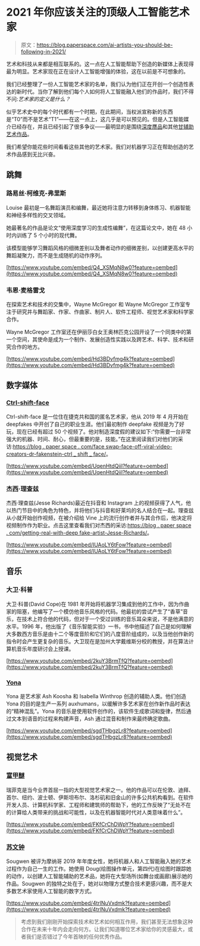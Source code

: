 # 2021 年你应该关注的顶级人工智能艺术家

> 原文：<https://blog.paperspace.com/ai-artists-you-should-be-following-in-2021/>

艺术和科技从来都是相互联系的。这一点在人工智能帮助下创造的新媒体上表现得最为明显。艺术家现在正在设计人工智能增强的体验，这在以前是不可想象的。

我们已经整理了一份人工智能艺术家的名单，我们认为他们正在开创一个创造性表达的新时代。当你了解到他们每个人如何将人工智能融入他们的作品时，我们不得不问:*艺术家的定义是什么？*

似乎艺术史中的每个时代都有一个时期，在此期间，当权派宣称新的东西是“T0”而不是艺术“T1”——在这一点上，这几乎是可以预见的。但是人工智能媒介已经存在，并且已经引起了很多争议——最明显的是围绕[深度赝品](https://www.forbes.com/sites/robtoews/2020/05/25/deepfakes-are-going-to-wreak-havoc-on-society-we-are-not-prepared)和其他[甘辅助艺术作品](https://www.technologyreview.com/2018/10/26/139292/a-controversial-artwork-created-by-ai-has-hauled-in-435000-at-auction/)。

我们希望你能花些时间看看这些其他的艺术家。我们对机器学习正在帮助创造的艺术作品感到无比兴奋。

## 跳舞

### 路易丝·柯维克-弗里斯

Louise 最初是一名舞蹈演员和编舞，最近她将注意力转移到身体练习、机器智能和神经多样性的交叉领域。

她最著名的作品是论文“使用深度学习的生成性编舞”，在这篇论文中，她在 48 小时内训练了 5 个小时的现代舞。

该模型能够学习舞蹈风格的细微差别以及舞者动作的细微差别，以创建更高水平的舞蹈凝聚力，而不是生成随机的动作序列。

[https://www.youtube.com/embed/Q4_XSMqN8w0?feature=oembed](https://www.youtube.com/embed/Q4_XSMqN8w0?feature=oembed)

### 韦恩·麦格雷戈

在探索艺术和技术的交集中，Wayne McGregor 和 Wayne McGregor 工作室专注于研究并与舞蹈家、作家、作曲家、制片人、软件工程师、视觉艺术家和科学家合作。

Wayne McGregor 工作室还在伊丽莎白女王奥林匹克公园开设了一个同类中的第一个空间，其使命是成为一个制作、发展创造性实践以及跨艺术、科学、技术和研究合作的地方。

[https://www.youtube.com/embed/Hd3BDvfmg4k?feature=oembed](https://www.youtube.com/embed/Hd3BDvfmg4k?feature=oembed)

## 数字媒体

### [Ctrl-shift-face](https://www.patreon.com/ctrl_shift_face)

Ctrl-shift-face 是一位住在捷克共和国的匿名艺术家，他从 2019 年 4 月开始在 deepfakes 中开创了自己的职业生涯。他们最初制作 deepfake 视频是为了好玩，现在已经有超过 50 个视频了。他对制造深度假的建议如下:“你需要一台非常强大的机器、时间、耐心，但最重要的是，技能。”在这里阅读我们对他们的采访:[https://blog . paper space . com/face swap-face-off-viral-video-creators-dr-fakenstein-ctrl _ shift _ face/](https://blog.paperspace.com/faceswap-face-off-viral-video-creators-dr-fakenstein-ctrl_shift_face/)。

[https://www.youtube.com/embed/UqenHtdQiiI?feature=oembed](https://www.youtube.com/embed/UqenHtdQiiI?feature=oembed)

### 杰西·理查兹

杰西·理查兹(Jesse Richards)最近在抖音和 Instagram 上的视频获得了人气，他以热门节目中的角色为特色，并将他们与抖音和好莱坞的名人结合在一起。理查兹从小就开始创作视频，在被介绍给 Vine 上的流行创作者并与其合作后，他决定将视频制作作为职业。点击这里查看我们对杰西的采访:[https://blog . paper space . com/getting-real-with-deep fake-artist-Jesse-Richards/](https://blog.paperspace.com/getting-real-with-deepfake-artist-jesse-richards/)。

[https://www.youtube.com/embed/IUAoLY6tFow?feature=oembed](https://www.youtube.com/embed/IUAoLY6tFow?feature=oembed)

## 音乐

### 大卫·科普

大卫·科普(David Cope)在 1981 年开始将机器学习集成到他的工作中，因为作曲家的阻塞，他编写了一个模仿他音乐风格的代码。他最初的尝试产生了“香草”音乐，在技术上符合他的代码，但对于一个受过训练的音乐耳朵来说，不是他满意的水平。1996 年，他出版了《音乐智能实验》一书，书中他描述了自己是如何理解大多数西方音乐是由十二个等度音阶和它们的八度音阶组成的，以及当他创作新的指令时会产生更复杂的音乐。大卫现在是加州大学戴维斯分校的教授，并在算法计算机音乐年度研讨会上授课。

[https://www.youtube.com/embed/2kuY3BrmTfQ?feature=oembed](https://www.youtube.com/embed/2kuY3BrmTfQ?feature=oembed)

### [Yona](https://theyona.bandcamp.com/)

Yona 是艺术家 Ash Koosha 和 Isabella Winthrop 创造的辅助人类。他们创造 Yona 的目的是生产一系列 auxhumans，以缓解许多艺术家在创作新作品时表达的“精神混乱”。Yona 的音乐是使用软件创作的，该软件生成歌词和旋律，然后通过文本到语音的过程来构建声音，Ash 通过混音和制作来最终确定歌曲。

[https://www.youtube.com/embed/sgdTHbgzLr8?feature=oembed](https://www.youtube.com/embed/sgdTHbgzLr8?feature=oembed)

## 视觉艺术

### [富甲醚](https://refikanadol.com/)

瑞菲克是当今业界首屈一指的大型视觉艺术家之一。他的作品可以在伦敦、迪拜、首尔、纽约、波士顿、伊斯坦布尔、洛杉矶和旧金山的许多公共机构看到。在软件开发人员、计算机科学家、工程师和建筑师的帮助下，他的工作反映了“无处不在的计算给人类带来的挑战和可能性，以及在机器智能时代对人类意味着什么”。

[https://www.youtube.com/embed/FKfCrChDWpY?feature=oembed](https://www.youtube.com/embed/FKfCrChDWpY?feature=oembed)

### [苏文钟](https://sougwen.com/)

Sougwen 被评为摩纳哥 2019 年年度女性，她将机器人和人工智能融入她的艺术过程作为自己一生的工作。她使用 Doug(绘图操作单元，第四代)在绘图时跟踪她的动作，以创建人工智能辅助的艺术品，她将在大型场所(如舞台或画廊)展示她的作品。Sougwen 的独特之处在于，她对以物理方式整合技术更感兴趣，而不是大多数艺术家使用人工智能的数字方式。

[https://www.youtube.com/embed/4trlNuVxdmk?feature=oembed](https://www.youtube.com/embed/4trlNuVxdmk?feature=oembed)

> 考虑到我们刚刚开始探索技术和艺术如何相互作用，我们甚至无法想象这种合作在未来十年内会走向何方。让我们知道哪位艺术家给你的灵感最大，或者我们是否错过了今年首映的任何优秀作品。